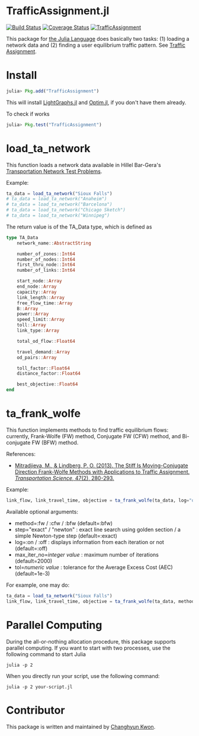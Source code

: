 # TrafficAssignment.jl

[![Build Status](https://travis-ci.org/chkwon/TrafficAssignment.jl.svg?branch=master)](https://travis-ci.org/chkwon/TrafficAssignment.jl)
[![Coverage Status](https://coveralls.io/repos/chkwon/TrafficAssignment.jl/badge.svg)](https://coveralls.io/r/chkwon/TrafficAssignment.jl)
[![TrafficAssignment](http://pkg.julialang.org/badges/TrafficAssignment_release.svg)](http://pkg.julialang.org/?pkg=TrafficAssignment&ver=release)

This package for [the Julia Language](http://www.julialang.org) does basically two tasks: (1) loading a network data and (2) finding a user equilibrium traffic pattern. See [Traffic Assignment](https://en.wikipedia.org/wiki/Route_assignment).

# Install


```julia
julia> Pkg.add("TrafficAssignment")
```

This will install [LightGraphs.jl](https://github.com/JuliaLang/LightGraphs.jl) and [Optim.jl](https://github.com/JuliaOpt/Optim.jl), if you don't have them already.

To check if works
```julia
julia> Pkg.test("TrafficAssignment")
```

# load_ta_network

This function loads a network data available in Hillel Bar-Gera's [Transportation Network Test Problems](http://www.bgu.ac.il/~bargera/tntp/).

Example:
```julia
ta_data = load_ta_network("Sioux Falls")
# ta_data = load_ta_network("Anaheim")
# ta_data = load_ta_network("Barcelona")
# ta_data = load_ta_network("Chicago Sketch")
# ta_data = load_ta_network("Winnipeg")
```

The return value is of the TA_Data type, which is defined as
```julia
type TA_Data
    network_name::AbstractString

    number_of_zones::Int64
    number_of_nodes::Int64
    first_thru_node::Int64
    number_of_links::Int64

    start_node::Array
    end_node::Array
    capacity::Array
    link_length::Array
    free_flow_time::Array
    B::Array
    power::Array
    speed_limit::Array
    toll::Array
    link_type::Array

    total_od_flow::Float64

    travel_demand::Array
    od_pairs::Array

    toll_factor::Float64
    distance_factor::Float64

    best_objective::Float64
end
```

# ta_frank_wolfe

This function implements methods to find traffic equilibrium flows: currently, Frank-Wolfe (FW) method, Conjugate FW (CFW) method, and Bi-conjugate FW (BFW) method.

References:
- [Mitradjieva, M., & Lindberg, P. O. (2013). The Stiff Is Moving-Conjugate Direction Frank-Wolfe Methods with Applications to Traffic Assignment. *Transportation Science*, 47(2), 280-293.](http://pubsonline.informs.org/doi/abs/10.1287/trsc.1120.0409)

Example:
```julia
link_flow, link_travel_time, objective = ta_frank_wolfe(ta_data, log="off", tol=1e-2)
```

Available optional arguments:
* method=:fw / :cfw / :bfw (default=:bfw)
* step="exact" / "newton" : exact line search using golden section / a simple Newton-type step (default=:exact)
* log=:on / :off : displays information from each iteration or not (default=:off)
* max_iter_no=*integer value* : maximum number of iterations (default=2000)
* tol=*numeric value* : tolerance for the Average Excess Cost (AEC) (default=1e-3)

For example, one may do:
```julia
ta_data = load_ta_network("Sioux Falls")
link_flow, link_travel_time, objective = ta_frank_wolfe(ta_data, method=:cfw, max_iter_no=50000, step=:newton, log=:on, tol=1e-5)
```


# Parallel Computing

During the all-or-nothing allocation procedure, this package supports parallel computing. If you want to start with two processes, use the following command to start Julia

```
julia -p 2
```

When you directly run your script, use the following command:

```
julia -p 2 your-script.jl
```



# Contributor
This package is written and maintained by [Changhyun Kwon](http://www.chkwon.net).
